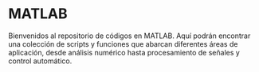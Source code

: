 # MATLAB
Bienvenidos al repositorio de códigos en MATLAB. Aquí podrán encontrar una colección de scripts y funciones que abarcan diferentes áreas de aplicación, desde análisis numérico hasta procesamiento de señales y control automático.
